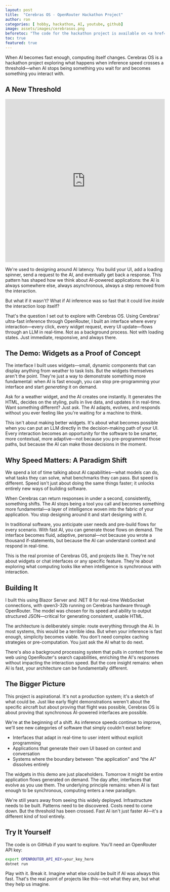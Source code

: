 ```yaml
---
layout: post
title:  "Cerebras OS - OpenRouter Hackathon Project"
author: ron
categories: [ hobby, hackathon, AI, youtube, github]
image: assets/images/cerebrasos.png
beforetoc: "The code for the hackathon project is available on <a href='https://github.com/iRonJ/cerebras_hackathon'>GitHub</a>"
toc: true
featured: true
---
```


When AI becomes fast enough, computing itself changes. Cerebras OS is a hackathon project exploring what happens when inference speed crosses a threshold—when AI stops being something you wait for and becomes something you interact with.

## A New Threshold
<p><iframe style="width:100%;" height="515" src="https://www.youtube.com/embed/JLiflqAjGQg" frameborder="0" allowfullscreen></iframe></p>
We're used to designing around AI latency. You build your UI, add a loading spinner, send a request to the AI, and eventually get back a response. This pattern has shaped how we think about AI-powered applications: the AI is always somewhere else, always asynchronous, always a step removed from the interaction.

But what if it wasn't? What if AI inference was so fast that it could live *inside* the interaction loop itself?

That's the question I set out to explore with Cerebras OS. Using Cerebras' ultra-fast inference through OpenRouter, I built an interface where every interaction—every click, every widget request, every UI update—flows through an LLM in real-time. Not as a background process. Not with loading states. Just immediate, responsive, and always there.

## The Demo: Widgets as a Proof of Concept

The interface I built uses widgets—small, dynamic components that can display anything from weather to task lists. But the widgets themselves aren't the point. They're just a way to demonstrate something more fundamental: when AI is fast enough, you can stop pre-programming your interface and start *generating* it on demand.

Ask for a weather widget, and the AI creates one instantly. It generates the HTML, decides on the styling, pulls in live data, and updates it in real-time. Want something different? Just ask. The AI adapts, evolves, and responds without you ever feeling like you're waiting for a machine to think.

This isn't about making better widgets. It's about what becomes possible when you can put an LLM directly in the decision-making path of your UI. Every interaction becomes an opportunity for the software to be smarter, more contextual, more adaptive—not because you pre-programmed those paths, but because the AI can make those decisions in the moment.

## Why Speed Matters: A Paradigm Shift

We spend a lot of time talking about AI capabilities—what models can do, what tasks they can solve, what benchmarks they can pass. But speed is different. Speed isn't just about doing the same things faster; it unlocks entirely new ways of building software.

When Cerebras can return responses in under a second, consistently, something shifts. The AI stops being a tool you call and becomes something more fundamental—a layer of intelligence woven into the fabric of your application. You stop designing around it and start designing *with* it.

In traditional software, you anticipate user needs and pre-build flows for every scenario. With fast AI, you can generate those flows on demand. The interface becomes fluid, adaptive, personal—not because you wrote a thousand if-statements, but because the AI can understand context and respond in real-time.

This is the real promise of Cerebras OS, and projects like it. They're not about widgets or chat interfaces or any specific feature. They're about exploring what computing looks like when intelligence is synchronous with interaction.

## Building It

I built this using Blazor Server and .NET 8 for real-time WebSocket connections, with qwen3-32b running on Cerebras hardware through OpenRouter. The model was chosen for its speed and ability to output structured JSON—critical for generating consistent, usable HTML.

The architecture is deliberately simple: route everything through the AI. In most systems, this would be a terrible idea. But when your inference is fast enough, simplicity becomes viable. You don't need complex caching strategies or pre-computation. You just ask the AI what to do next.

There's also a background processing system that pulls in context from the web using OpenRouter's search capabilities, enriching the AI's responses without impacting the interaction speed. But the core insight remains: when AI is fast, your architecture can be fundamentally different.

## The Bigger Picture

This project is aspirational. It's not a production system; it's a sketch of what could be. Just like early flight demonstrations weren't about the specific aircraft but about proving that flight was possible, Cerebras OS is about proving that synchronous AI-powered interfaces are possible.

We're at the beginning of a shift. As inference speeds continue to improve, we'll see new categories of software that simply couldn't exist before:

- Interfaces that adapt in real-time to user intent without explicit programming
- Applications that generate their own UI based on context and conversation
- Systems where the boundary between "the application" and "the AI" dissolves entirely

The widgets in this demo are just placeholders. Tomorrow it might be entire application flows generated on demand. The day after, interfaces that evolve as you use them. The underlying principle remains: when AI is fast enough to be synchronous, computing enters a new paradigm.

We're still years away from seeing this widely deployed. Infrastructure needs to be built. Patterns need to be discovered. Costs need to come down. But the threshold has been crossed. Fast AI isn't just faster AI—it's a different kind of tool entirely.

## Try It Yourself

The code is on GitHub if you want to explore. You'll need an OpenRouter API key:

```bash
export OPENROUTER_API_KEY=your_key_here
dotnet run
```

Play with it. Break it. Imagine what else could be built if AI was always this fast. That's the real point of projects like this—not what they are, but what they help us imagine.
